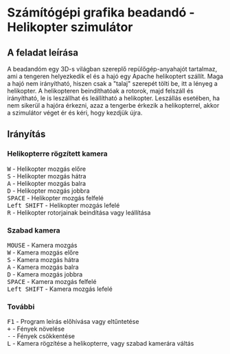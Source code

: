 # Számítógépi grafika beadandó - Helikopter szimulátor
## A feladat leírása
A beadandóm egy 3D-s világban szereplő repülőgép-anyahajót tartalmaz, ami a tengeren helyezkedik el és a hajó egy Apache helikoptert szállít. Maga a hajó nem irányítható, hiszen csak a "talaj" szerepét tölti be, itt a lényeg a helikopter. A helikopteren beindíthatóak a rotorok, majd felszáll és irányítható, le is leszállhat és leállítható a helikopter. Leszállás esetében, ha nem sikerül a hajóra érkezni, azaz a tengerbe érkezik a helikopterrel, akkor a szimulátor véget ér és kéri, hogy kezdjük újra.
## Irányítás
### Helikopterre rögzített kamera
<kbd>W</kbd> - Helikopter mozgás előre <br />
<kbd>S</kbd> - Helikopter mozgás hátra <br />
<kbd>A</kbd> - Helikopter mozgás balra <br />
<kbd>D</kbd> - Helikopter mozgás jobbra <br />
<kbd>SPACE</kbd> - Helikopter mozgás felfelé <br />
<kbd>Left SHIFT</kbd> - Helikopter mozgás lefelé <br />
<kbd>R</kbd> - Helikopter rotorjainak beindítása vagy leállítása <br />

### Szabad kamera
<kbd>MOUSE</kbd> - Kamera mozgás <br />
<kbd>W</kbd> - Kamera mozgás előre <br />
<kbd>S</kbd> - Kamera mozgás hátra <br />
<kbd>A</kbd> - Kamera mozgás balra <br />
<kbd>D</kbd> - Kamera mozgás jobbra <br />
<kbd>SPACE</kbd> - Kamera mozgás felfelé <br />
<kbd>Left SHIFT</kbd> - Kamera mozgás lefelé <br />

### További
<kbd>F1</kbd> - Program leírás előhívása vagy eltűntetése <br />
<kbd>+</kbd> - Fények növelése <br />
<kbd>-</kbd> - Fények csökkentése <br />
<kbd>L</kbd> - Kamera rögzítése a helikopterre, vagy szabad kamerára váltás <br />
